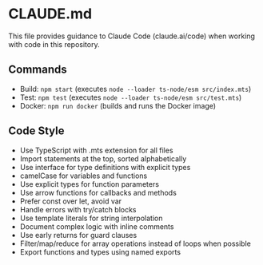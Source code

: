 # CLAUDE.md

This file provides guidance to Claude Code (claude.ai/code) when working with code in this repository.

## Commands
- Build: `npm start` (executes `node --loader ts-node/esm src/index.mts`)
- Test: `npm test` (executes `node --loader ts-node/esm src/test.mts`)
- Docker: `npm run docker` (builds and runs the Docker image)

## Code Style
- Use TypeScript with .mts extension for all files
- Import statements at the top, sorted alphabetically
- Use interface for type definitions with explicit types
- camelCase for variables and functions
- Use explicit types for function parameters
- Use arrow functions for callbacks and methods
- Prefer const over let, avoid var
- Handle errors with try/catch blocks
- Use template literals for string interpolation
- Document complex logic with inline comments
- Use early returns for guard clauses
- Filter/map/reduce for array operations instead of loops when possible
- Export functions and types using named exports
